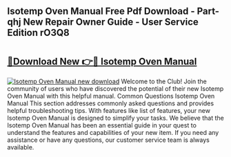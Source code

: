 ## Isotemp Oven Manual Free Pdf Download - Part-qhj New Repair Owner Guide - User Service Edition rO3Q8

# <h2><a href="http://bc55975.oget.top/?id=Isotemp+Oven+Manual">🔗Download New 👉🔴 Isotemp Oven Manual</a></h2>

[![Isotemp Oven Manual new download](https://i.imgur.com/5g1atiW.png)](http://bc55975.oget.top/?id=Isotemp+Oven+Manual)
Welcome to the Club! Join the community of users who have discovered the potential of their new Isotemp Oven Manual with this helpful manual. Common Questions Isotemp Oven Manual This section addresses commonly asked questions and provides helpful troubleshooting tips. With features like list of features, your new Isotemp Oven Manual is designed to simplify your tasks. We believe that the Isotemp Oven Manual has been an essential guide in your quest to understand the features and capabilities of your new item. If you need any assistance or have any questions, our customer service team is always available.

